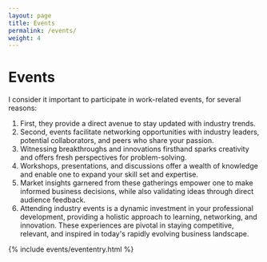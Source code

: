 ```yaml
---
layout: page
title: Events
permalink: /events/
weight: 4
---
```


# **Events**

I consider it important to participate in work-related events, for several reasons:<br>
1. First, they provide a direct avenue to stay updated with industry trends.
2. Second, events facilitate networking opportunities with industry leaders, potential collaborators, and peers who share your passion.
3. Witnessing breakthroughs and innovations firsthand sparks creativity and offers fresh perspectives for problem-solving.
4. Workshops, presentations, and discussions offer a wealth of knowledge and enable one to expand your skill set and expertise.
5. Market insights garnered from these gatherings empower one to make informed business decisions, while also validating ideas through direct audience feedback.
6. Attending industry events is a dynamic investment in your professional development, providing a holistic approach to learning, networking, and innovation.
These experiences are pivotal in staying competitive, relevant, and inspired in today's rapidly evolving business landscape.

<div class="row">
{% include events/evententry.html %}
</div>
